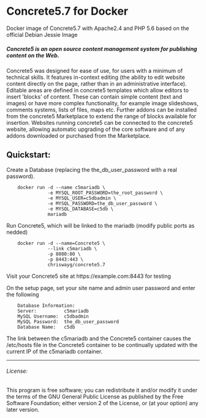 # Concrete5.7 for Docker
Docker image of Concrete5.7 with Apache2.4 and PHP 5.6 based on the official Debian Jessie Image

##### Concrete5 is an open source content management system for publishing content on the Web.

Concrete5 was designed for ease of use, for users with a minimum of technical skills. It features in-context editing (the ability to edit website content directly on the page, rather than in an administrative interface). Editable areas are defined in concrete5 templates which allow editors to insert 'blocks' of content. These can contain simple content (text and images) or have more complex functionality, for example image slideshows, comments systems, lists of files, maps etc. Further addons can be installed from the concrete5 Marketplace to extend the range of blocks available for insertion. Websites running concrete5 can be connected to the concrete5 website, allowing automatic upgrading of the core software and of any addons downloaded or purchased from the Marketplace.

## Quickstart:

Create a Database (replacing the the_db_user_password with a real password).

		docker run -d --name c5mariadb \
				   -e MYSQL_ROOT_PASSWORD=the_root_password \
				   -e MYSQL_USER=c5dbadmin \
				   -e MYSQL_PASSWORD=the_db_user_password \ 
				   -e MYSQL_DATABASE=c5db \
				   mariadb

Run Concrete5, which will be linked to the mariadb (modify public ports as nedded)

		docker run -d --name=Concrete5 \
				   --link c5mariadb \
				   -p 8080:80 \
				   -p 8443:443 \
				   chriswayg/concrete5.7
				   
Visit your Concrete5 site at h&#8203;ttps://example.com:8443 for testing

On the setup page, set your site name and admin user password and enter the following

		Database Information:
		Server:          c5mariadb
		MySQL Username:  c5dbadmin
		MySQL Password:  the_db_user_password
		Database Name:   c5db

The link between the c5mariadb and the Concrete5 container causes the /etc/hosts file in the Concrete5 container to be continually updated with the current IP of the c5mariadb container.

---
###### License:
This program is free software; you can redistribute it and/or modify it under the terms of the GNU General Public License as published by the Free Software Foundation; either version 2 of the License, or (at your option) any later version.
